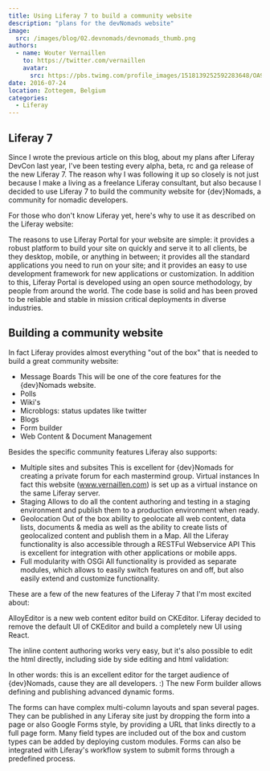 ```yaml
---
title: Using Liferay 7 to build a community website
description: "plans for the devNomads website"
image:
  src: /images/blog/02.devnomads/devnomads_thumb.png
authors:
  - name: Wouter Vernaillen
    to: https://twitter.com/vernaillen
    avatar:
      src: https://pbs.twimg.com/profile_images/1518139252592283648/OA9KuIjb_400x400.jpg
date: 2016-07-24
location: Zottegem, Belgium
categories:
  - Liferay
---
```


## Liferay 7

Since I wrote the previous article on this blog, about my plans after Liferay DevCon last year, I've been testing every alpha, beta, rc and ga release of the new Liferay 7.
The reason why I was following it up so closely is not just because I make a living as a freelance Liferay consultant, but also because I decided to use Liferay 7 to build the community website for {dev}Nomads, a community for nomadic developers.

For those who don't know Liferay yet, here's why to use it as described on the Liferay website:

The reasons to use Liferay Portal for your website are simple: it provides a robust platform to build your site on quickly and serve it to all clients, be they desktop, mobile, or anything in between; it provides all the standard applications you need to run on your site; and it provides an easy to use development framework for new applications or customization. 
In addition to this, Liferay Portal is developed using an open source methodology, by people from around the world. The code base is solid and has been proved to be reliable and stable in mission critical deployments in diverse industries.

## Building a community website

In fact Liferay provides almost everything "out of the box" that is needed to build a great community website:

* Message Boards
  This will be one of the core features for the {dev}Nomads website.
* Polls
* Wiki's
* Microblogs: status updates like twitter
* Blogs
* Form builder
* Web Content & Document Management

Besides the specific community features Liferay also supports:

* Multiple sites and subsites
This is excellent for {dev}Nomads for creating a private forum for each mastermind group.
Virtual instances
In fact this website (www.vernaillen.com) is set up as a virtual instance on the same Liferay server.
* Staging
Allows to do all the content authoring and testing in a staging environment and publish them to a production environment when ready.
* Geolocation
Out of the box ability to geolocate all web content, data lists, documents & media as well as the ability to create lists of geolocalized content and publish them in a Map.
All the Liferay functionality is also accessible through a RESTFul Webservice API
This is excellent for integration with other applications or mobile apps.
* Full modularity with OSGi
All functionality is provided as separate modules, which allows to easily switch features on and off, but also easily extend and customize functionality.

These are a few of the new features of the Liferay 7 that I'm most excited about:

AlloyEditor is a new web content editor build on CKEditor.
Liferay decided to remove the default UI of CKEditor and build a completely new UI using React.

The inline content authoring works very easy, but it's also possible to edit the html directly, including side by side editing and html validation:

In other words: this is an excellent editor for the target audience of {dev}Nomads, cause they are all developers. :)
The new Form builder allows defining and publishing advanced dynamic forms.

The forms can have complex multi-column layouts and span several pages. They can be published in any Liferay site just by dropping the form into a page or also Google Forms style, by providing a URL that links directly to a full page form.
Many field types are included out of the box and custom types can be added by deploying custom modules.
Forms can also be integrated with Liferay's workflow system to submit forms through a predefined process.
